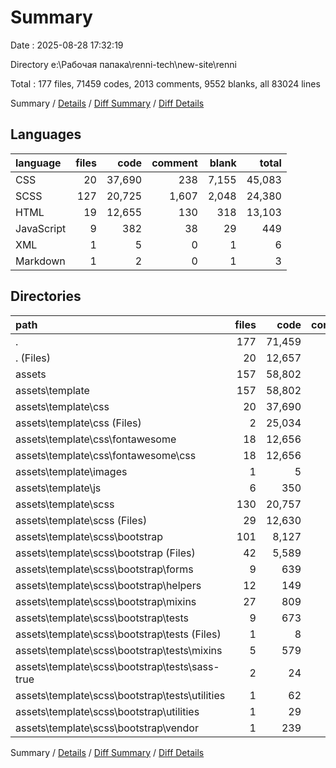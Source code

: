 # Summary

Date : 2025-08-28 17:32:19

Directory e:\\Рабочая папака\\renni-tech\\new-site\\renni

Total : 177 files,  71459 codes, 2013 comments, 9552 blanks, all 83024 lines

Summary / [Details](details.md) / [Diff Summary](diff.md) / [Diff Details](diff-details.md)

## Languages
| language | files | code | comment | blank | total |
| :--- | ---: | ---: | ---: | ---: | ---: |
| CSS | 20 | 37,690 | 238 | 7,155 | 45,083 |
| SCSS | 127 | 20,725 | 1,607 | 2,048 | 24,380 |
| HTML | 19 | 12,655 | 130 | 318 | 13,103 |
| JavaScript | 9 | 382 | 38 | 29 | 449 |
| XML | 1 | 5 | 0 | 1 | 6 |
| Markdown | 1 | 2 | 0 | 1 | 3 |

## Directories
| path | files | code | comment | blank | total |
| :--- | ---: | ---: | ---: | ---: | ---: |
| . | 177 | 71,459 | 2,013 | 9,552 | 83,024 |
| . (Files) | 20 | 12,657 | 130 | 319 | 13,106 |
| assets | 157 | 58,802 | 1,883 | 9,233 | 69,918 |
| assets\\template | 157 | 58,802 | 1,883 | 9,233 | 69,918 |
| assets\\template\\css | 20 | 37,690 | 238 | 7,155 | 45,083 |
| assets\\template\\css (Files) | 2 | 25,034 | 144 | 1,330 | 26,508 |
| assets\\template\\css\\fontawesome | 18 | 12,656 | 94 | 5,825 | 18,575 |
| assets\\template\\css\\fontawesome\\css | 18 | 12,656 | 94 | 5,825 | 18,575 |
| assets\\template\\images | 1 | 5 | 0 | 1 | 6 |
| assets\\template\\js | 6 | 350 | 33 | 16 | 399 |
| assets\\template\\scss | 130 | 20,757 | 1,612 | 2,061 | 24,430 |
| assets\\template\\scss (Files) | 29 | 12,630 | 155 | 432 | 13,217 |
| assets\\template\\scss\\bootstrap | 101 | 8,127 | 1,457 | 1,629 | 11,213 |
| assets\\template\\scss\\bootstrap (Files) | 42 | 5,589 | 1,082 | 1,153 | 7,824 |
| assets\\template\\scss\\bootstrap\\forms | 9 | 639 | 104 | 128 | 871 |
| assets\\template\\scss\\bootstrap\\helpers | 12 | 149 | 18 | 30 | 197 |
| assets\\template\\scss\\bootstrap\\mixins | 27 | 809 | 171 | 148 | 1,128 |
| assets\\template\\scss\\bootstrap\\tests | 9 | 673 | 18 | 105 | 796 |
| assets\\template\\scss\\bootstrap\\tests (Files) | 1 | 8 | 5 | 4 | 17 |
| assets\\template\\scss\\bootstrap\\tests\\mixins | 5 | 579 | 11 | 80 | 670 |
| assets\\template\\scss\\bootstrap\\tests\\sass-true | 2 | 24 | 0 | 9 | 33 |
| assets\\template\\scss\\bootstrap\\tests\\utilities | 1 | 62 | 2 | 12 | 76 |
| assets\\template\\scss\\bootstrap\\utilities | 1 | 29 | 12 | 7 | 48 |
| assets\\template\\scss\\bootstrap\\vendor | 1 | 239 | 52 | 58 | 349 |

Summary / [Details](details.md) / [Diff Summary](diff.md) / [Diff Details](diff-details.md)